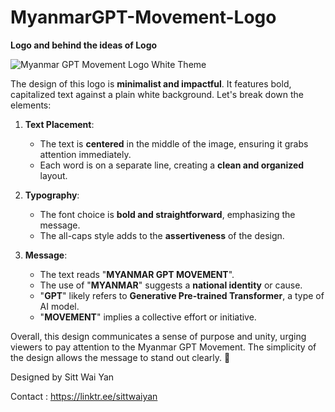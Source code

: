 # MyanmarGPT-Movement-Logo
**Logo and behind the ideas of Logo**

![Myanmar GPT Movement Logo White Theme](https://github.com/MyanmarGPT-Movement/MyanmarGPT-Movement-Logo/assets/81403162/ba49dacc-342c-479d-bdd7-d6d6c4099687)

The design of this logo is **minimalist and impactful**. 
It features bold, capitalized text against a plain white background. 
Let's break down the elements:

1. **Text Placement**:
   - The text is **centered** in the middle of the image, ensuring it grabs attention immediately.
   - Each word is on a separate line, creating a **clean and organized** layout.

2. **Typography**:
   - The font choice is **bold and straightforward**, emphasizing the message.
   - The all-caps style adds to the **assertiveness** of the design.

3. **Message**:
   - The text reads "**MYANMAR GPT MOVEMENT**".
   - The use of "**MYANMAR**" suggests a **national identity** or cause.
   - "**GPT**" likely refers to **Generative Pre-trained Transformer**, a type of AI model.
   - "**MOVEMENT**" implies a collective effort or initiative.

Overall, this design communicates a sense of purpose and unity, urging viewers to pay attention to the Myanmar GPT Movement. The simplicity of the design allows the message to stand out clearly. 🌟

Designed by Sitt Wai Yan

Contact : https://linktr.ee/sittwaiyan

